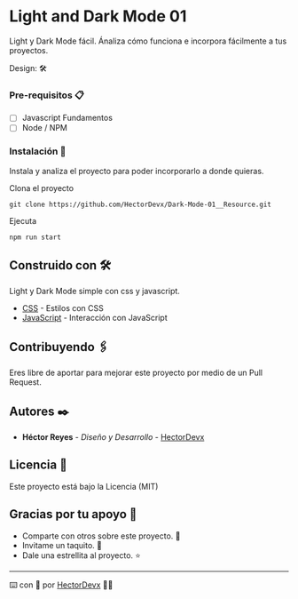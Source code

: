 # Light and Dark Mode 01

Light y Dark Mode fácil. Ánaliza cómo funciona e incorpora fácilmente a tus proyectos.

Design: 🛠

### Pre-requisitos 📋

- [ ] Javascript Fundamentos
- [ ] Node / NPM

### Instalación 🔧

Instala y analiza el proyecto para poder incorporarlo a donde quieras.

Clona el proyecto

```
git clone https://github.com/HectorDevx/Dark-Mode-01__Resource.git
```

Ejecuta

```
npm run start
```

## Construido con 🛠️

Light y Dark Mode simple con css y javascript.

- [CSS](https://developer.mozilla.org/es/docs/Web/CSS) - Estilos con CSS
- [JavaScript](https://developer.mozilla.org/es/docs/Web/JavaScript) - Interacción con JavaScript

## Contribuyendo 🖇️

Eres libre de aportar para mejorar este proyecto por medio de un Pull Request.

## Autores ✒️

- **Héctor Reyes** - _Diseño y Desarrollo_ - [HectorDevx](https://github.com/HectorDevx)

## Licencia 📄

Este proyecto está bajo la Licencia (MIT)

## Gracias por tu apoyo 🎁

- Comparte con otros sobre este proyecto. 📢
- Invitame un taquito. 🌮
- Dale una estrellita al proyecto. ⭐

---

⌨️ con 💜 por [HectorDevx](https://github.com/HectorDevx) 🐱‍🚀

